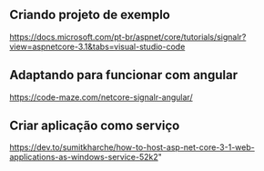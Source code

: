 ## Criando projeto de exemplo
https://docs.microsoft.com/pt-br/aspnet/core/tutorials/signalr?view=aspnetcore-3.1&tabs=visual-studio-code

## Adaptando para funcionar com angular 
https://code-maze.com/netcore-signalr-angular/

## Criar aplicação como serviço
https://dev.to/sumitkharche/how-to-host-asp-net-core-3-1-web-applications-as-windows-service-52k2"
